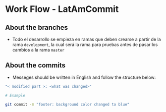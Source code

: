 # Work Flow - LatAmCommit

## About the branches

- Todo el desarrollo se empieza en ramas que deben crearse a partir de la rama `development`, la cual será la rama para pruebas antes de pasar los cambios a la rama `master`

## About the commits

- Messeges should be written in English and follow the structure below:

```bash
"< modified part >: <what was changed>"

# Example

git commit -m "footer: background color changed to blue"
```
